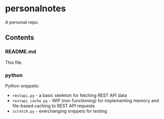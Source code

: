 # personalnotes
A personal repo.

## Contents
### README.md
This file.

### python
Python snippets:
* `restapi.py` - a basic skeleton for fetching REST API data
* `restapi_cache.py` - WIP (non functioning) for implementing memory and file-based caching to REST API requests
* `scratch.py` - everchanging snippets for testing